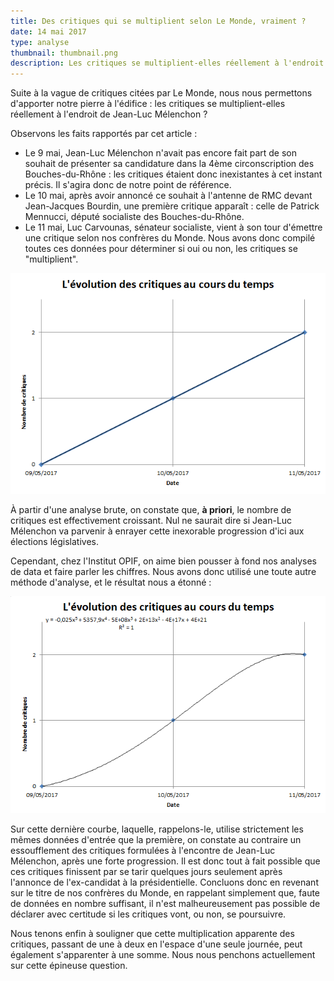 ```yaml
---
title: Des critiques qui se multiplient selon Le Monde, vraiment ?
date: 14 mai 2017
type: analyse
thumbnail: thumbnail.png
description: Les critiques se multiplient-elles réellement à l'endroit de Jean-Luc Mélenchon ? Le résultat va vous étonner ...
---
```


Suite à la vague de critiques citées par Le Monde, nous nous permettons d'apporter notre pierre à l'édifice : les critiques se multiplient-elles réellement à l'endroit de Jean-Luc Mélenchon ?

Observons les faits rapportés par cet article :

- Le 9 mai, Jean-Luc Mélenchon n'avait pas encore fait part de son souhait de présenter sa candidature dans la 4ème circonscription des Bouches-du-Rhône : les critiques étaient donc inexistantes à cet instant précis. Il s'agira donc de notre point de référence.
- Le 10 mai, après avoir annoncé ce souhait à l'antenne de RMC devant Jean-Jacques Bourdin, une première critique apparaît : celle de Patrick Mennucci, député socialiste des Bouches-du-Rhône.
- Le 11 mai, Luc Carvounas, sénateur socialiste, vient à son tour d'émettre une critique selon nos confrères du Monde.
Nous avons donc compilé toutes ces données pour déterminer si oui ou non, les critiques se "multiplient".

[![L'évolution des critiques au cours du temps](multiplication-des-critiques-1.png)](multiplication-des-critiques-1.png)

À partir d'une analyse brute, on constate que, **à priori**, le nombre de critiques est effectivement croissant. Nul ne saurait dire si Jean-Luc Mélenchon va parvenir à enrayer cette inexorable progression d'ici aux élections législatives.

Cependant, chez l'Institut OPIF, on aime bien pousser à fond nos analyses de data et faire parler les chiffres. Nous avons donc utilisé une toute autre méthode d'analyse, et le résultat nous a étonné :

[![L'évolution des critiques au cours du temps](multiplication-des-critiques-2.png)](multiplication-des-critiques-2.png)

Sur cette dernière courbe, laquelle, rappelons-le, utilise strictement les mêmes données d'entrée que la première, on constate au contraire un essoufflement des critiques formulées à l'encontre de Jean-Luc Mélenchon, après une forte progression.
Il est donc tout à fait possible que ces critiques finissent par se tarir quelques jours seulement après l'annonce de l'ex-candidat à la présidentielle.
Concluons donc en revenant sur le titre de nos confrères du Monde, en rappelant simplement que, faute de données en nombre suffisant, il n'est malheureusement pas possible de déclarer avec certitude si les critiques vont, ou non, se poursuivre.

Nous tenons enfin à souligner que cette multiplication apparente des critiques, passant de une à deux en l'espace d'une seule journée, peut également s'apparenter à une somme.
Nous nous penchons actuellement sur cette épineuse question.
